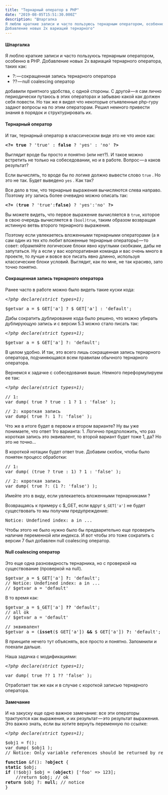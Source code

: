 ```yaml
---
title: "Тернарный оператор в PHP"
date: "2019-08-05T15:51:30.000Z"
description: "Шпаргалка
Я люблю краткие записи и часто пользуюсь тернарным оператором, особенно в PHP.
Добавление новых 2х вариаций тернарного"
---
```


<h4>Шпаргалка</h4>
<p>Я люблю краткие записи и часто пользуюсь тернарным оператором, особенно в PHP. Добавление новых 2х вариаций тернарного оператора, таких как:</p>
<ul>
<li>?: — сокращенная запись тернарного оператора</li>
<li>?? — null coalescing оператор</li>
</ul>
<p>добавили приятного удобства, с одной стороны. С другой — я сам лично периодически путаюсь в этих операторах и забываю какой как должен себя повести. Но так же я видел что некоторые отъявленные php-гуру задают вопросы на по этим операторам. Решил немного привести знания в порядок и структурировать их.</p>
<h4>Тернарный оператор</h4>
<p>И так, тернарный оператор в классическом виде это не что иное как:</p>
<pre><strong>&lt;?=</strong> <strong>true</strong> ? 'true' : <strong>false</strong> ? 'yes' : 'no' <strong>?&gt;</strong></pre>
<p>Выглядит вроде бы просто и понятно (или нет?). И такое можно встретить не только на собеседовании, но и в работе. Вопрос — а каков результат?</p>
<p>Если вычислять, то вроде бы по логике должно вывести слово <code>true</code> . Но это не так. Будет выведено <code>yes</code> . Как так?</p>
<p>Все дело в том, что тернарные выражения вычисляются слева направо. Поэтому эту запись более очевидно можно описать так:</p>
<pre><strong>&lt;?=</strong> (<strong>true</strong> ? 'true':<strong>false)</strong> ? 'yes':'no' <strong>?&gt;</strong></pre>
<p>Вы можете видеть, что первое выражение вычисляется в <code>true</code>, которое в свою очередь вычисляется в <code>(bool)true</code>, таким образом возвращая истинную ветвь второго тернарного выражения.</p>
<p>Поэтому если увлекаетесь вложенными тернарными операторами (а я сам один из тех кто любит вложенные тернарные операторы) — то совет: обрамляйте логические блоки явно круглыми скобками, дабы не запутаться. Ну а если у вас корпоративная команда и вас очень много в проекте, то лучше и вовсе все писать явно длинно, используя классические блоки условий. Выглядит, как по мне, не так красиво, зато точно понятно.</p>
<h4>Сокращенная запись тернарного оператора</h4>
<p>Ранее часто в работе можно было видеть такие куски кода:</p>
<pre><em>&lt;?php declare(strict_types=1);</em></pre>
<pre>$getvar_a = $_GET['a'] ? $_GET['a'] : 'default';</pre>
<p>Дабы сократить дублирование кода было решено, что можно убирать дублирующую запись и с версии 5.3 можно стало писать так:</p>
<pre><em>&lt;?php declare(strict_types=1);</em></pre>
<pre>$getvar_a = $_GET['a'] ?: 'default';</pre>
<p>В целом удобно. И так, это всего лишь сокращенная запись тернарного оператора, подчиняющаяся всем правилам обычного тернарного оператора.</p>
<p>Вернемся к задачке с собеседования выше. Немного переформулируем ее так:</p>
<pre><em>&lt;?php declare(strict_types=1);</em></pre>
<pre>// 1:<br>var_dump( true ? true : 1 ? 1 : 'false' );</pre>
<pre>// 2: короткая запись<br>var_dump( true ?: 1 ?: 'false' );</pre>
<p>Что же в итоге будет в первом и втором варианте? Ну вы уже понимаете, что ответ 1го варианта: 1. Логично предположить, что раз короткая запись это эквивалент, то второй вариант будет тоже 1, да? Но это не точно…</p>
<p>В короткой нотации будет ответ true. Добавим скобок, чтобы было понятен процесс обработки:</p>
<pre>// 1:<br>var_dump( (true ? true : 1) ? 1 : 'false' );</pre>
<pre>// 2: короткая запись<br>var_dump( true ?: (1 ?: 'false') );</pre>
<p>Имейте это в виду, если увлекаетесь вложенными тернарниками ?</p>
<p>Возвращаясь к примеру с $_GET, если вдруг <code>$_GET['a']</code> не будет существовать то мы получим предупреждение:</p>
<pre>Notice: Undefined index: a in ...</pre>
<p>Чтобы этого не было нужно было бы предварительно еще проверить наличие переменной или индекса. И вот чтобы это тоже сократить с версии 7 был добавлен null coalescing оператор.</p>
<h4>Null coalescing оператор</h4>
<p>Это еще одна разновидность тернарника, но с проверкой на существование (проверкой на null).</p>
<pre>$getvar_a = $_GET['a'] <strong>?:</strong> 'default';<br>// Notice: Undefined index: a in ...<br>// $getvar_a = 'default'</pre>
<p>В то время как:</p>
<pre>$getvar_a = $_GET['a'] <strong>??</strong> 'default';<br>// all ok<br>// $getvar_a = 'default'</pre>
<pre>// эквивалент<br>$getvar_a = (<strong>isset</strong>($_GET['a']) <strong>&amp;&amp;</strong> $_GET['a']) <strong>?:</strong> 'default';</pre>
<p>В принципе нечего тут объяснять, все просто и понятно. Запомнили и поехали дальше.</p>
<p>Наша задачка с модификациями:</p>
<pre><em>&lt;?php declare(strict_types=1);</em></pre>
<pre>var_dump( true ?? 1 ?? 'false' );</pre>
<p>Отработает так же как и в случае с короткой записью тернарного оператора.</p>
<h4>Замечание</h4>
<p>И на закуску еще одно важное замечание: все эти операторы трактуются как выражения, и их результат — это результат выражения. Это важно знать, если вы хотите вернуть переменную по ссылке:</p>
<pre><em>&lt;?php declare(strict_types=1);</em></pre>
<pre>$obj1 = f();<br>var_dump( $obj1 );<br>// Notice: Only variable references should be returned by reference in ...</pre>
<pre><strong>function</strong> &amp;f(): ?<strong>object</strong> {<br><strong>static</strong> $obj;<br><strong>if</strong> (!$obj) $obj = (<strong>object</strong>) ['foo' =&gt; 123];<br>    //return $obj; // ok<br><strong>return</strong> $obj ?: <strong>null</strong>; // notice<br>}</pre>




